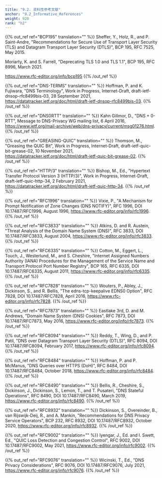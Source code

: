 ```yaml
---
title: "9.2. 资料性参考文献"
anchor: "9.2_Informative_References"
weight: 920
rank: "h2"
---
```


{{% out_ref ref="BCP195" translation="" %}}
Sheffer, Y., Holz, R., and P. Saint-Andre, "Recommendations for Secure Use of Transport Layer Security (TLS) and Datagram Transport Layer Security (DTLS)", BCP 195, RFC 7525, May 2015.

Moriarty, K. and S. Farrell, "Deprecating TLS 1.0 and TLS 1.1", BCP 195, RFC 8996, March 2021.

<https://www.rfc-editor.org/info/bcp195>
{{% /out_ref %}}

{{% out_ref ref="DNS-TERMS" translation="" %}}
Hoffman, P. and K. Fujiwara, "DNS Terminology", Work in Progress, Internet-Draft, draft-ietf-dnsop-rfc8499bis-03, 28 September 2021, <https://datatracker.ietf.org/doc/html/draft-ietf-dnsop-rfc8499bis-03>.
{{% /out_ref %}}

{{% out_ref ref="DNS0RTT" translation="" %}}
Kahn Gillmor, D., "DNS + 0-RTT", Message to DNS-Privacy WG mailing list, 6 April 2016, <https://www.ietf.org/mail-archive/web/dns-privacy/current/msg01276.html>.
{{% /out_ref %}}

{{% out_ref ref="GREASING-QUIC" translation="" %}}
Thomson, M., "Greasing the QUIC Bit", Work in Progress, Internet-Draft, draft-ietf-quic-bit-grease-02, 10 November 2021, <https://datatracker.ietf.org/doc/html/draft-ietf-quic-bit-grease-02>.
{{% /out_ref %}}

{{% out_ref ref="HTTP/3" translation="" %}}
Bishop, M., Ed., "Hypertext Transfer Protocol Version 3 (HTTP/3)", Work in Progress, Internet-Draft, draft-ietf-quic-http-34, 2 February 2021, <https://datatracker.ietf.org/doc/html/draft-ietf-quic-http-34>.
{{% /out_ref %}}

{{% out_ref ref="RFC1996" translation="" %}}
Vixie, P., "A Mechanism for Prompt Notification of Zone Changes (DNS NOTIFY)", RFC 1996, DOI 10.17487/RFC1996, August 1996, <https://www.rfc-editor.org/info/rfc1996>.
{{% /out_ref %}}

{{% out_ref ref="RFC3833" translation="" %}}
Atkins, D. and R. Austein, "Threat Analysis of the Domain Name System (DNS)", RFC 3833, DOI 10.17487/RFC3833, August 2004, <https://www.rfc-editor.org/info/rfc3833>.
{{% /out_ref %}}

{{% out_ref ref="RFC6335" translation="" %}}
Cotton, M., Eggert, L., Touch, J., Westerlund, M., and S. Cheshire, "Internet Assigned Numbers Authority (IANA) Procedures for the Management of the Service Name and Transport Protocol Port Number Registry", BCP 165, RFC 6335, DOI 10.17487/RFC6335, August 2011, <https://www.rfc-editor.org/info/rfc6335>.
{{% /out_ref %}}

{{% out_ref ref="RFC7828" translation="" %}}
Wouters, P., Abley, J., Dickinson, S., and R. Bellis, "The edns-tcp-keepalive EDNS0 Option", RFC 7828, DOI 10.17487/RFC7828, April 2016, <https://www.rfc-editor.org/info/rfc7828>.
{{% /out_ref %}}

{{% out_ref ref="RFC7873" translation="" %}}
Eastlake 3rd, D. and M. Andrews, "Domain Name System (DNS) Cookies", RFC 7873, DOI 10.17487/RFC7873, May 2016, <https://www.rfc-editor.org/info/rfc7873>.
{{% /out_ref %}}

{{% out_ref ref="RFC8094" translation="" %}}
Reddy, T., Wing, D., and P. Patil, "DNS over Datagram Transport Layer Security (DTLS)", RFC 8094, DOI 10.17487/RFC8094, February 2017, <https://www.rfc-editor.org/info/rfc8094>.
{{% /out_ref %}}

{{% out_ref ref="RFC8484" translation="" %}}
Hoffman, P. and P. McManus, "DNS Queries over HTTPS (DoH)", RFC 8484, DOI 10.17487/RFC8484, October 2018, <https://www.rfc-editor.org/info/rfc8484>.
{{% /out_ref %}}

{{% out_ref ref="RFC8490" translation="" %}}
Bellis, R., Cheshire, S., Dickinson, J., Dickinson, S., Lemon, T., and T. Pusateri, "DNS Stateful Operations", RFC 8490, DOI 10.17487/RFC8490, March 2019, <https://www.rfc-editor.org/info/rfc8490>.
{{% /out_ref %}}

{{% out_ref ref="RFC8932" translation="" %}}
Dickinson, S., Overeinder, B., van Rijswijk-Deij, R., and A. Mankin, "Recommendations for DNS Privacy Service Operators", BCP 232, RFC 8932, DOI 10.17487/RFC8932, October 2020, <https://www.rfc-editor.org/info/rfc8932>.
{{% /out_ref %}}

{{% out_ref ref="RFC9002" translation="" %}}
Iyengar, J., Ed. and I. Swett, Ed., "QUIC Loss Detection and Congestion Control", RFC 9002, DOI 10.17487/RFC9002, May 2021, <https://www.rfc-editor.org/info/rfc9002>.
{{% /out_ref %}}

{{% out_ref ref="RFC9076" translation="" %}}
Wicinski, T., Ed., "DNS Privacy Considerations", RFC 9076, DOI 10.17487/RFC9076, July 2021, <https://www.rfc-editor.org/info/rfc9076>.
{{% /out_ref %}}
